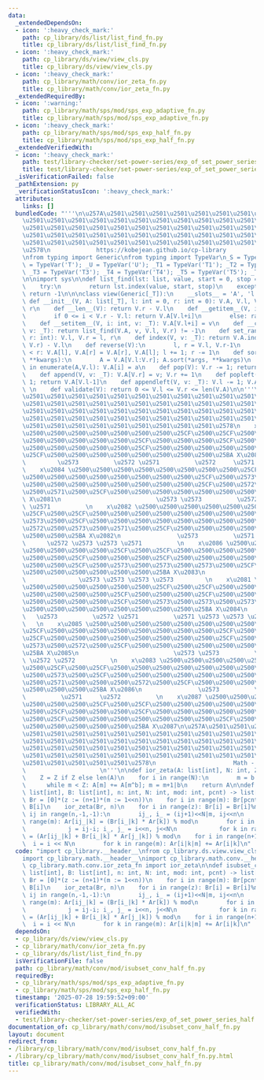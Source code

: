 ```yaml
---
data:
  _extendedDependsOn:
  - icon: ':heavy_check_mark:'
    path: cp_library/ds/list/list_find_fn.py
    title: cp_library/ds/list/list_find_fn.py
  - icon: ':heavy_check_mark:'
    path: cp_library/ds/view/view_cls.py
    title: cp_library/ds/view/view_cls.py
  - icon: ':heavy_check_mark:'
    path: cp_library/math/conv/ior_zeta_fn.py
    title: cp_library/math/conv/ior_zeta_fn.py
  _extendedRequiredBy:
  - icon: ':warning:'
    path: cp_library/math/sps/mod/sps_exp_adaptive_fn.py
    title: cp_library/math/sps/mod/sps_exp_adaptive_fn.py
  - icon: ':heavy_check_mark:'
    path: cp_library/math/sps/mod/sps_exp_half_fn.py
    title: cp_library/math/sps/mod/sps_exp_half_fn.py
  _extendedVerifiedWith:
  - icon: ':heavy_check_mark:'
    path: test/library-checker/set-power-series/exp_of_set_power_series_half.test.py
    title: test/library-checker/set-power-series/exp_of_set_power_series_half.test.py
  _isVerificationFailed: false
  _pathExtension: py
  _verificationStatusIcon: ':heavy_check_mark:'
  attributes:
    links: []
  bundledCode: "'''\n\u257A\u2501\u2501\u2501\u2501\u2501\u2501\u2501\u2501\u2501\u2501\
    \u2501\u2501\u2501\u2501\u2501\u2501\u2501\u2501\u2501\u2501\u2501\u2501\u2501\
    \u2501\u2501\u2501\u2501\u2501\u2501\u2501\u2501\u2501\u2501\u2501\u2501\u2501\
    \u2501\u2501\u2501\u2501\u2501\u2501\u2501\u2501\u2501\u2501\u2501\u2501\u2501\
    \u2501\u2501\u2501\u2501\u2501\u2501\u2501\u2501\u2501\u2501\u2501\u2501\u2501\
    \u2578\n             https://kobejean.github.io/cp-library               \n'''\n\
    \nfrom typing import Generic\nfrom typing import TypeVar\n_S = TypeVar('S'); _T\
    \ = TypeVar('T'); _U = TypeVar('U'); _T1 = TypeVar('T1'); _T2 = TypeVar('T2');\
    \ _T3 = TypeVar('T3'); _T4 = TypeVar('T4'); _T5 = TypeVar('T5'); _T6 = TypeVar('T6')\n\
    \n\nimport sys\n\ndef list_find(lst: list, value, start = 0, stop = sys.maxsize):\n\
    \    try:\n        return lst.index(value, start, stop)\n    except:\n       \
    \ return -1\n\n\nclass view(Generic[_T]):\n    __slots__ = 'A', 'l', 'r'\n   \
    \ def __init__(V, A: list[_T], l: int = 0, r: int = 0): V.A, V.l, V.r = A, l,\
    \ r\n    def __len__(V): return V.r - V.l\n    def __getitem__(V, i: int): \n\
    \        if 0 <= i < V.r - V.l: return V.A[V.l+i]\n        else: raise IndexError\n\
    \    def __setitem__(V, i: int, v: _T): V.A[V.l+i] = v\n    def __contains__(V,\
    \ v: _T): return list_find(V.A, v, V.l, V.r) != -1\n    def set_range(V, l: int,\
    \ r: int): V.l, V.r = l, r\n    def index(V, v: _T): return V.A.index(v, V.l,\
    \ V.r) - V.l\n    def reverse(V):\n        l, r = V.l, V.r-1\n        while l\
    \ < r: V.A[l], V.A[r] = V.A[r], V.A[l]; l += 1; r -= 1\n    def sort(V, /, *args,\
    \ **kwargs):\n        A = V.A[V.l:V.r]; A.sort(*args, **kwargs)\n        for i,a\
    \ in enumerate(A,V.l): V.A[i] = a\n    def pop(V): V.r -= 1; return V.A[V.r]\n\
    \    def append(V, v: _T): V.A[V.r] = v; V.r += 1\n    def popleft(V): V.l +=\
    \ 1; return V.A[V.l-1]\n    def appendleft(V, v: _T): V.l -= 1; V.A[V.l] = v;\
    \ \n    def validate(V): return 0 <= V.l <= V.r <= len(V.A)\n\n'''\n\u257A\u2501\
    \u2501\u2501\u2501\u2501\u2501\u2501\u2501\u2501\u2501\u2501\u2501\u2501\u2501\
    \u2501\u2501\u2501\u2501\u2501\u2501\u2501\u2501\u2501\u2501\u2501\u2501\u2501\
    \u2501\u2501\u2501\u2501\u2501\u2501\u2501\u2501\u2501\u2501\u2501\u2501\u2501\
    \u2501\u2501\u2501\u2501\u2501\u2501\u2501\u2501\u2501\u2501\u2501\u2501\u2501\
    \u2501\u2501\u2501\u2501\u2501\u2501\u2501\u2501\u2501\u2578\n    x\u2080 \u2500\
    \u2500\u2500\u2500\u2500\u2500\u2500\u2500\u25CF\u2500\u25CF\u2500\u2500\u2500\
    \u2500\u2500\u2500\u2500\u2500\u25CF\u2500\u2500\u2500\u25CF\u2500\u2500\u2500\
    \u2500\u2500\u2500\u2500\u2500\u25CF\u2500\u2500\u2500\u2500\u2500\u2500\u2500\
    \u25CF\u2500\u2500\u2500\u2500\u2500\u2500\u2500\u2500\u25BA X\u2080\n       \
    \         \u2573          \u2572 \u2571          \u2572     \u2571          \n\
    \    x\u2084 \u2500\u2500\u2500\u2500\u2500\u2500\u2500\u2500\u25CF\u2500\u25CF\
    \u2500\u2500\u2500\u2500\u2500\u2500\u2500\u2500\u25CF\u2500\u2573\u2500\u25CF\
    \u2500\u2500\u2500\u2500\u2500\u2500\u2500\u2500\u25CF\u2500\u2572\u2500\u2500\
    \u2500\u2571\u2500\u25CF\u2500\u2500\u2500\u2500\u2500\u2500\u2500\u2500\u25BA\
    \ X\u2081\n                           \u2573 \u2573          \u2572 \u2572 \u2571\
    \ \u2571          \n    x\u2082 \u2500\u2500\u2500\u2500\u2500\u2500\u2500\u2500\
    \u25CF\u2500\u25CF\u2500\u2500\u2500\u2500\u2500\u2500\u2500\u2500\u25CF\u2500\
    \u2573\u2500\u25CF\u2500\u2500\u2500\u2500\u2500\u2500\u2500\u2500\u25CF\u2500\
    \u2572\u2500\u2573\u2500\u2571\u2500\u25CF\u2500\u2500\u2500\u2500\u2500\u2500\
    \u2500\u2500\u25BA X\u2082\n                \u2573          \u2571 \u2572    \
    \      \u2572 \u2573 \u2573 \u2571          \n    x\u2086 \u2500\u2500\u2500\u2500\
    \u2500\u2500\u2500\u2500\u25CF\u2500\u25CF\u2500\u2500\u2500\u2500\u2500\u2500\
    \u2500\u2500\u25CF\u2500\u2500\u2500\u25CF\u2500\u2500\u2500\u2500\u2500\u2500\
    \u2500\u2500\u25CF\u2500\u2573\u2500\u2573\u2500\u2573\u2500\u25CF\u2500\u2500\
    \u2500\u2500\u2500\u2500\u2500\u2500\u25BA X\u2083\n                         \
    \               \u2573 \u2573 \u2573 \u2573         \n    x\u2081 \u2500\u2500\
    \u2500\u2500\u2500\u2500\u2500\u2500\u25CF\u2500\u25CF\u2500\u2500\u2500\u2500\
    \u2500\u2500\u2500\u2500\u25CF\u2500\u2500\u2500\u25CF\u2500\u2500\u2500\u2500\
    \u2500\u2500\u2500\u2500\u25CF\u2500\u2573\u2500\u2573\u2500\u2573\u2500\u25CF\
    \u2500\u2500\u2500\u2500\u2500\u2500\u2500\u2500\u25BA X\u2084\n             \
    \   \u2573          \u2572 \u2571          \u2571 \u2573 \u2573 \u2572       \
    \   \n    x\u2085 \u2500\u2500\u2500\u2500\u2500\u2500\u2500\u2500\u25CF\u2500\
    \u25CF\u2500\u2500\u2500\u2500\u2500\u2500\u2500\u2500\u25CF\u2500\u2573\u2500\
    \u25CF\u2500\u2500\u2500\u2500\u2500\u2500\u2500\u2500\u25CF\u2500\u2571\u2500\
    \u2573\u2500\u2572\u2500\u25CF\u2500\u2500\u2500\u2500\u2500\u2500\u2500\u2500\
    \u25BA X\u2085\n                           \u2573 \u2573          \u2571 \u2571\
    \ \u2572 \u2572          \n    x\u2083 \u2500\u2500\u2500\u2500\u2500\u2500\u2500\
    \u2500\u25CF\u2500\u25CF\u2500\u2500\u2500\u2500\u2500\u2500\u2500\u2500\u25CF\
    \u2500\u2573\u2500\u25CF\u2500\u2500\u2500\u2500\u2500\u2500\u2500\u2500\u25CF\
    \u2500\u2571\u2500\u2500\u2500\u2572\u2500\u25CF\u2500\u2500\u2500\u2500\u2500\
    \u2500\u2500\u2500\u25BA X\u2086\n                \u2573          \u2571 \u2572\
    \          \u2571     \u2572          \n    x\u2087 \u2500\u2500\u2500\u2500\u2500\
    \u2500\u2500\u2500\u25CF\u2500\u25CF\u2500\u2500\u2500\u2500\u2500\u2500\u2500\
    \u2500\u25CF\u2500\u2500\u2500\u25CF\u2500\u2500\u2500\u2500\u2500\u2500\u2500\
    \u2500\u25CF\u2500\u2500\u2500\u2500\u2500\u2500\u2500\u25CF\u2500\u2500\u2500\
    \u2500\u2500\u2500\u2500\u2500\u25BA X\u2087\n\u257A\u2501\u2501\u2501\u2501\u2501\
    \u2501\u2501\u2501\u2501\u2501\u2501\u2501\u2501\u2501\u2501\u2501\u2501\u2501\
    \u2501\u2501\u2501\u2501\u2501\u2501\u2501\u2501\u2501\u2501\u2501\u2501\u2501\
    \u2501\u2501\u2501\u2501\u2501\u2501\u2501\u2501\u2501\u2501\u2501\u2501\u2501\
    \u2501\u2501\u2501\u2501\u2501\u2501\u2501\u2501\u2501\u2501\u2501\u2501\u2501\
    \u2501\u2501\u2501\u2501\u2501\u2578\n                      Math - Convolution\
    \                     \n'''\n\ndef ior_zeta(A: list[int], N: int, Z: int = None):\n\
    \    Z = Z if Z else len(A)\n    for i in range(N):\n        m = b = 1<<i\n  \
    \      while m < Z: A[m] += A[m^b]; m = m+1|b\n    return A\n\ndef isubset_conv_half(Ar:\
    \ list[int], B: list[int], n: int, N: int, mod: int, pcnt) -> list[int]:\n   \
    \ Br = [0]*(z := (n+1)*(m := 1<<n))\n    for i in range(m): Br[pcnt[i]<<n|i] =\
    \ B[i]\n    ior_zeta(Br, n)\n    for i in range(z): Br[i] = Br[i]%mod\n    for\
    \ ij in range(n,-1,-1):\n        ij_, i_ = (ij+1)<<N|m, ij<<n\n        for k in\
    \ range(m): Ar[ij_|k] = (Br[i_|k] * Ar[k]) % mod\n        for i in range(ij):\n\
    \            j = ij-i; i_, j_ = i<<n, j<<N\n            for k in range(m): Ar[ij_|k]\
    \ = (Ar[ij_|k] + Br[i_|k] * Ar[j_|k]) % mod\n    for i in range(n+1):\n      \
    \  i = i << N\n        for k in range(m): Ar[i|k|m] += Ar[i|k]\n"
  code: "import cp_library.__header__\nfrom cp_library.ds.view.view_cls import view\n\
    import cp_library.math.__header__\nimport cp_library.math.conv.__header__\nfrom\
    \ cp_library.math.conv.ior_zeta_fn import ior_zeta\n\ndef isubset_conv_half(Ar:\
    \ list[int], B: list[int], n: int, N: int, mod: int, pcnt) -> list[int]:\n   \
    \ Br = [0]*(z := (n+1)*(m := 1<<n))\n    for i in range(m): Br[pcnt[i]<<n|i] =\
    \ B[i]\n    ior_zeta(Br, n)\n    for i in range(z): Br[i] = Br[i]%mod\n    for\
    \ ij in range(n,-1,-1):\n        ij_, i_ = (ij+1)<<N|m, ij<<n\n        for k in\
    \ range(m): Ar[ij_|k] = (Br[i_|k] * Ar[k]) % mod\n        for i in range(ij):\n\
    \            j = ij-i; i_, j_ = i<<n, j<<N\n            for k in range(m): Ar[ij_|k]\
    \ = (Ar[ij_|k] + Br[i_|k] * Ar[j_|k]) % mod\n    for i in range(n+1):\n      \
    \  i = i << N\n        for k in range(m): Ar[i|k|m] += Ar[i|k]\n"
  dependsOn:
  - cp_library/ds/view/view_cls.py
  - cp_library/math/conv/ior_zeta_fn.py
  - cp_library/ds/list/list_find_fn.py
  isVerificationFile: false
  path: cp_library/math/conv/mod/isubset_conv_half_fn.py
  requiredBy:
  - cp_library/math/sps/mod/sps_exp_adaptive_fn.py
  - cp_library/math/sps/mod/sps_exp_half_fn.py
  timestamp: '2025-07-28 19:59:52+09:00'
  verificationStatus: LIBRARY_ALL_AC
  verifiedWith:
  - test/library-checker/set-power-series/exp_of_set_power_series_half.test.py
documentation_of: cp_library/math/conv/mod/isubset_conv_half_fn.py
layout: document
redirect_from:
- /library/cp_library/math/conv/mod/isubset_conv_half_fn.py
- /library/cp_library/math/conv/mod/isubset_conv_half_fn.py.html
title: cp_library/math/conv/mod/isubset_conv_half_fn.py
---
```

